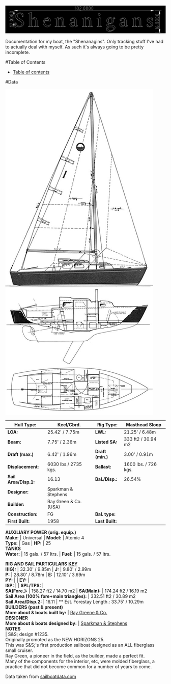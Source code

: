 ![](drawings/Title.png)

Documentation for my boat, the "Shenanagins". Only tracking stuff I've had to actually deal with myself.
As such it's always going to be pretty incomplete.

#Table of Contents

 * [Table of contents](#)

#Data

![Sadly the highest rez diagram I could find](drawings/new_horizons_26_drawing.jpg)

**Hull Type:** |  Keel/Cbrd. | **Rig Type:** |  Masthead Sloop  
---|---|---|---  
**LOA:** |  25.42' / 7.75m | **LWL:** |  21.25' / 6.48m  
**Beam:** |  7.75' / 2.36m | **Listed SA:** |  333 ft2 / 30.94 m2  
**Draft (max.)** |  6.42' / 1.96m | **Draft (min.)** |  3.00' / 0.91m  
**Displacement:** |  6030 lbs./ 2735 kgs. | **Ballast:** |  1600 lbs. / 726 kgs.  
**Sail Area/Disp.1:** |  16.13 | **Bal./Disp.:** |  26.54% | **Disp./Len.:** |   280.54  
**Designer:** |  Sparkman & Stephens  
**Builder:** |  Ray Green & Co.(USA)  
**Construction:** |  FG | **Bal. type:** |    
**First Built:** |  1958 | **Last Built:** |   | **# Built:** |  175  
**AUXILIARY POWER (orig. equip.)**  
**Make:** |  Universal | **Model:** |  Atomic 4  
**Type:** |  Gas | **HP:** |  25  
**TANKS**  
**Water:** |  15 gals. / 57 ltrs. | **Fuel:** |  15 gals. / 57 ltrs.  
  
**RIG AND SAIL PARTICULARS**  [**KEY**](http://sailboatdata.com/rig_diagram.htm "Rig and Sail Key Diagram" )  
**I(IG):** |  32.30' / 9.85m | **J:** |  9.80' / 2.99m  
**P:** |  28.80' / 8.78m | **E:** |  12.10' / 3.69m  
**PY:** |   | **EY:** |    
**ISP:** |   | **SPL/TPS:** |    
**SA(Fore.):** |  158.27 ft2 / 14.70 m2 | **SA(Main):** |   174.24 ft2 / 16.19 m2  
**Sail Area (100% fore+main triangles):** |   332.51 ft2 / 30.89 m2  
**Sail Area/Disp.2:** |  16.11 | ** Est. Forestay Length.: 33.75' / 10.29m  
**BUILDERS (past & present)**  
**More about & boats built by:**  |  [Ray Greene & Co.](http://sailboatdata.com/view_builder.asp?builder_id=99)  
**DESIGNER**  
**More about & boats designed by:**  |  [ Sparkman & Stephens](http://sailboatdata.com/view_designer.asp?designer_id=12)  
**NOTES**  
|  S&amp;S; design #1235.  
Originally promoted as the NEW HORIZONS 25.  
This was S&amp;S;'s first production sailboat designed as an ALL fiberglass
small cruiser.  
Ray Green, a pioneer in the field, as the builder, made a perfect fit.  
Many of the components for the interior, etc, were molded fiberglass, a
practice that did not become common for a number of years to come.

Data taken from [sailboatdata.com](http://sailboatdata.com/viewrecord.asp?class_id=2925)

